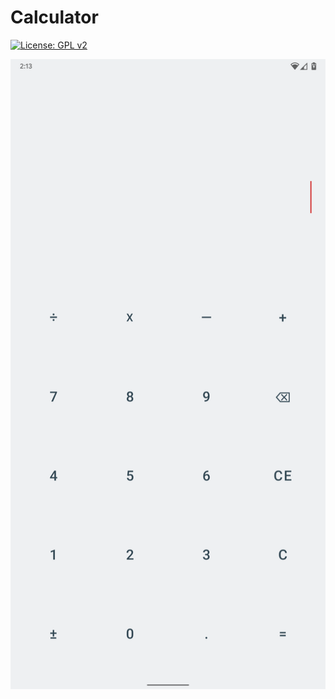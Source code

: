 # Calculator
[![License: GPL v2](https://img.shields.io/badge/License-GPL%20v2-blue.svg)](https://github.com/AnggaSP/Calculator/blob/master/LICENSE)

<p align="center">
  <img src="https://github.com/AnggaSP/Calculator/blob/master/image/app.png?raw=true" alt="App's screenshot"/>
</p>